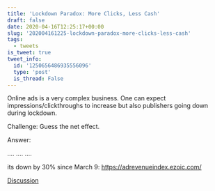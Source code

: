 ```yaml
---
title: 'Lockdown Paradox: More Clicks, Less Cash'
draft: false
date: 2020-04-16T12:25:17+00:00
slug: '202004161225-lockdown-paradox-more-clicks-less-cash'
tags:
  - tweets
is_tweet: true
tweet_info:
  id: '1250656486935556096'
  type: 'post'
  is_thread: False
---
```




Online ads is a very complex business. One can expect impressions/clickthroughs to increase but also publishers going down during lockdown. 

Challenge: Guess the net effect.

Answer: 

....
....
....

its down by 30% since March 9: <https://adrevenueindex.ezoic.com/>

[Discussion](https://x.com/sytelus/status/1250656486935556096)
